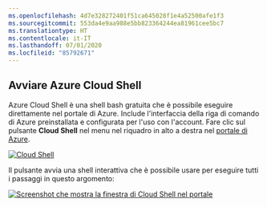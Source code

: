 ```yaml
---
ms.openlocfilehash: 4d7e328272401f51ca645028f1e4a52500afe1f3
ms.sourcegitcommit: 553da4e9aa988e5bb823364244ea81961cee5bc7
ms.translationtype: HT
ms.contentlocale: it-IT
ms.lasthandoff: 07/01/2020
ms.locfileid: "85792671"
---
```

## <a name="launch-azure-cloud-shell"></a>Avviare Azure Cloud Shell

Azure Cloud Shell è una shell bash gratuita che è possibile eseguire direttamente nel portale di Azure. Include l'interfaccia della riga di comando di Azure preinstallata e configurata per l'uso con l'account. Fare clic sul pulsante **Cloud Shell** nel menu nel riquadro in alto a destra nel [portale di Azure](https://portal.azure.com).

[![Cloud Shell](../media/cloud-shell-try-it/cloud-shell-menu.png)](https://portal.azure.com)

Il pulsante avvia una shell interattiva che è possibile usare per eseguire tutti i passaggi in questo argomento:

[![Screenshot che mostra la finestra di Cloud Shell nel portale](../media/cloud-shell-try-it/cloud-shell-safari.png)](https://portal.azure.com)